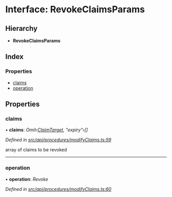 # Interface: RevokeClaimsParams

## Hierarchy

* **RevokeClaimsParams**

## Index

### Properties

* [claims](revokeclaimsparams.md#claims)
* [operation](revokeclaimsparams.md#operation)

## Properties

###  claims

• **claims**: *Omit‹[ClaimTarget](claimtarget.md), "expiry"›[]*

*Defined in [src/api/procedures/modifyClaims.ts:59](https://github.com/PolymathNetwork/polymesh-sdk/blob/44d12f59/src/api/procedures/modifyClaims.ts#L59)*

array of claims to be revoked

___

###  operation

• **operation**: *Revoke*

*Defined in [src/api/procedures/modifyClaims.ts:60](https://github.com/PolymathNetwork/polymesh-sdk/blob/44d12f59/src/api/procedures/modifyClaims.ts#L60)*
